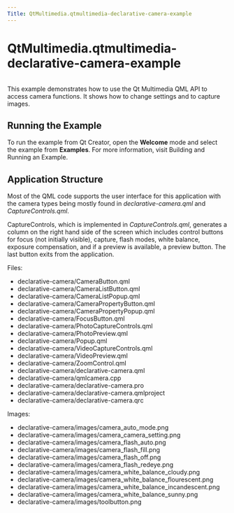 ```yaml
---
Title: QtMultimedia.qtmultimedia-declarative-camera-example
---
```


# QtMultimedia.qtmultimedia-declarative-camera-example

<span class="subtitle"></span>
<!-- $$$declarative-camera-description -->
<p class="centerAlign"><img src="https://developer.ubuntu.com/static/devportal_uploaded/35d43434-a461-4aef-b1c1-a86935212e24-../qtmultimedia-declarative-camera-example/images/qml-camera.png" alt="" /></p><p>This example demonstrates how to use the Qt Multimedia QML API to access camera functions. It shows how to change settings and to capture images.</p>
<h2 id="running-the-example">Running the Example</h2>
<p>To run the example from Qt Creator, open the <b>Welcome</b> mode and select the example from <b>Examples</b>. For more information, visit Building and Running an Example.</p>
<h2 id="application-structure">Application Structure</h2>
<p>Most of the QML code supports the user interface for this application with the camera types being mostly found in <i>declarative-camera.qml</i> and <i>CaptureControls.qml</i>.</p>
<p>CaptureControls, which is implemented in <i>CaptureControls.qml</i>, generates a column on the right hand side of the screen which includes control buttons for focus (not initially visible), capture, flash modes, white balance, exposure compensation, and if a preview is available, a preview button. The last button exits from the application.</p>
<p>Files:</p>
<ul>
<li>declarative-camera/CameraButton.qml</li>
<li>declarative-camera/CameraListButton.qml</li>
<li>declarative-camera/CameraListPopup.qml</li>
<li>declarative-camera/CameraPropertyButton.qml</li>
<li>declarative-camera/CameraPropertyPopup.qml</li>
<li>declarative-camera/FocusButton.qml</li>
<li>declarative-camera/PhotoCaptureControls.qml</li>
<li>declarative-camera/PhotoPreview.qml</li>
<li>declarative-camera/Popup.qml</li>
<li>declarative-camera/VideoCaptureControls.qml</li>
<li>declarative-camera/VideoPreview.qml</li>
<li>declarative-camera/ZoomControl.qml</li>
<li>declarative-camera/declarative-camera.qml</li>
<li>declarative-camera/qmlcamera.cpp</li>
<li>declarative-camera/declarative-camera.pro</li>
<li>declarative-camera/declarative-camera.qmlproject</li>
<li>declarative-camera/declarative-camera.qrc</li>
</ul>
<p>Images:</p>
<ul>
<li>declarative-camera/images/camera_auto_mode.png</li>
<li>declarative-camera/images/camera_camera_setting.png</li>
<li>declarative-camera/images/camera_flash_auto.png</li>
<li>declarative-camera/images/camera_flash_fill.png</li>
<li>declarative-camera/images/camera_flash_off.png</li>
<li>declarative-camera/images/camera_flash_redeye.png</li>
<li>declarative-camera/images/camera_white_balance_cloudy.png</li>
<li>declarative-camera/images/camera_white_balance_flourescent.png</li>
<li>declarative-camera/images/camera_white_balance_incandescent.png</li>
<li>declarative-camera/images/camera_white_balance_sunny.png</li>
<li>declarative-camera/images/toolbutton.png</li>
</ul>
<!-- @@@declarative-camera -->
